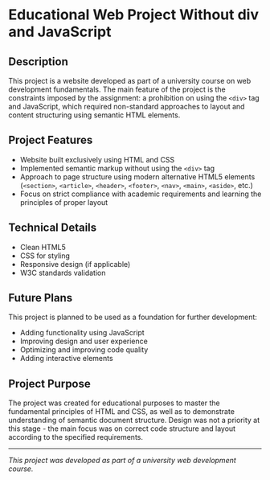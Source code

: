 # Educational Web Project Without div and JavaScript

## Description
This project is a website developed as part of a university course on web development fundamentals. The main feature of the project is the constraints imposed by the assignment: a prohibition on using the `<div>` tag and JavaScript, which required non-standard approaches to layout and content structuring using semantic HTML elements.

## Project Features
- Website built exclusively using HTML and CSS
- Implemented semantic markup without using the `<div>` tag
- Approach to page structure using modern alternative HTML5 elements (`<section>`, `<article>`, `<header>`, `<footer>`, `<nav>`, `<main>`, `<aside>`, etc.)
- Focus on strict compliance with academic requirements and learning the principles of proper layout

## Technical Details
- Clean HTML5
- CSS for styling
- Responsive design (if applicable)
- W3C standards validation

## Future Plans
This project is planned to be used as a foundation for further development:
- Adding functionality using JavaScript
- Improving design and user experience
- Optimizing and improving code quality
- Adding interactive elements

## Project Purpose
The project was created for educational purposes to master the fundamental principles of HTML and CSS, as well as to demonstrate understanding of semantic document structure. Design was not a priority at this stage - the main focus was on correct code structure and layout according to the specified requirements.

---

*This project was developed as part of a university web development course.*
